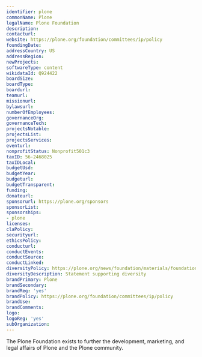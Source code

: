 ```yaml
---
identifier: plone
commonName: Plone
legalName: Plone Foundation
description:
contacturl:
website: https://plone.org/foundation/committees/ip/policy
foundingDate:
addressCountry: US
addressRegion:
newProjects:
softwareType: content
wikidataId: Q924422
boardSize:
boardType:
boardurl:
teamurl:
missionurl:
bylawsurl:
numberOfEmployees:
governanceOrg:
governanceTech:
projectsNotable:
projectsList:
projectsServices:
eventurl:
nonprofitStatus: Nonprofit501c3
taxID: 56-2468025
taxIDLocal:
budgetUsd:
budgetYear:
budgeturl:
budgetTransparent:
funding:
donateurl:
sponsorurl: https://plone.org/sponsors
sponsorList:
sponsorships:
- plone
licenses:
claPolicy:
securityurl:
ethicsPolicy:
conducturl:
conductEvents:
conductSource:
conductLinked:
diversityPolicy: https://plone.org/news/foundation/materials/foundation-resolutions/diversity-statement
diversityDescription: Statement supporting diversity
brandPrimary: Plone
brandSecondary:
brandReg: 'yes'
brandPolicy: https://plone.org/foundation/committees/ip/policy
brandUse:
brandComments:
logo:
logoReg: 'yes'
subOrganization:
---
```


The Plone Foundation exists to further the development, marketing, and legal affairs of Plone and the Plone community.

